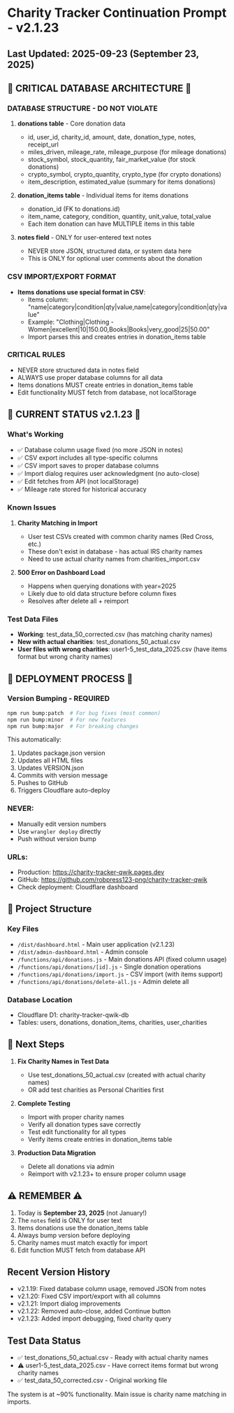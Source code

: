 # Charity Tracker Continuation Prompt - v2.1.23
## Last Updated: 2025-09-23 (September 23, 2025)

## 🔴 CRITICAL DATABASE ARCHITECTURE 🔴

### DATABASE STRUCTURE - DO NOT VIOLATE
1. **donations table** - Core donation data
   - id, user_id, charity_id, amount, date, donation_type, notes, receipt_url
   - miles_driven, mileage_rate, mileage_purpose (for mileage donations)
   - stock_symbol, stock_quantity, fair_market_value (for stock donations)
   - crypto_symbol, crypto_quantity, crypto_type (for crypto donations)
   - item_description, estimated_value (summary for items donations)

2. **donation_items table** - Individual items for items donations
   - donation_id (FK to donations.id)
   - item_name, category, condition, quantity, unit_value, total_value
   - Each item donation can have MULTIPLE items in this table

3. **notes field** - ONLY for user-entered text notes
   - NEVER store JSON, structured data, or system data here
   - This is ONLY for optional user comments about the donation

### CSV IMPORT/EXPORT FORMAT
- **Items donations use special format in CSV**:
  - Items column: "name|category|condition|qty|value,name|category|condition|qty|value"
  - Example: "Clothing|Clothing - Women|excellent|10|150.00,Books|Books|very_good|25|50.00"
  - Import parses this and creates entries in donation_items table

### CRITICAL RULES
- NEVER store structured data in notes field
- ALWAYS use proper database columns for all data
- Items donations MUST create entries in donation_items table
- Edit functionality MUST fetch from database, not localStorage

## 🚨 CURRENT STATUS v2.1.23 🚨

### What's Working
- ✅ Database column usage fixed (no more JSON in notes)
- ✅ CSV export includes all type-specific columns
- ✅ CSV import saves to proper database columns
- ✅ Import dialog requires user acknowledgment (no auto-close)
- ✅ Edit fetches from API (not localStorage)
- ✅ Mileage rate stored for historical accuracy

### Known Issues
1. **Charity Matching in Import**
   - User test CSVs created with common charity names (Red Cross, etc.)
   - These don't exist in database - has actual IRS charity names
   - Need to use actual charity names from charities_import.csv

2. **500 Error on Dashboard Load**
   - Happens when querying donations with year=2025
   - Likely due to old data structure before column fixes
   - Resolves after delete all + reimport

### Test Data Files
- **Working**: test_data_50_corrected.csv (has matching charity names)
- **New with actual charities**: test_donations_50_actual.csv
- **User files with wrong charities**: user1-5_test_data_2025.csv (have items format but wrong charity names)

## 🔧 DEPLOYMENT PROCESS 🔧

### Version Bumping - REQUIRED
```bash
npm run bump:patch  # For bug fixes (most common)
npm run bump:minor  # For new features
npm run bump:major  # For breaking changes
```

This automatically:
1. Updates package.json version
2. Updates all HTML files
3. Updates VERSION.json
4. Commits with version message
5. Pushes to GitHub
6. Triggers Cloudflare auto-deploy

### NEVER:
- Manually edit version numbers
- Use `wrangler deploy` directly
- Push without version bump

### URLs:
- Production: https://charity-tracker-qwik.pages.dev
- GitHub: https://github.com/robpress123-png/charity-tracker-qwik
- Check deployment: Cloudflare dashboard

## 📁 Project Structure

### Key Files
- `/dist/dashboard.html` - Main user application (v2.1.23)
- `/dist/admin-dashboard.html` - Admin console
- `/functions/api/donations.js` - Main donations API (fixed column usage)
- `/functions/api/donations/[id].js` - Single donation operations
- `/functions/api/donations/import.js` - CSV import (with items support)
- `/functions/api/donations/delete-all.js` - Admin delete all

### Database Location
- Cloudflare D1: charity-tracker-qwik-db
- Tables: users, donations, donation_items, charities, user_charities

## 🎯 Next Steps

1. **Fix Charity Names in Test Data**
   - Use test_donations_50_actual.csv (created with actual charity names)
   - OR add test charities as Personal Charities first

2. **Complete Testing**
   - Import with proper charity names
   - Verify all donation types save correctly
   - Test edit functionality for all types
   - Verify items create entries in donation_items table

3. **Production Data Migration**
   - Delete all donations via admin
   - Reimport with v2.1.23+ to ensure proper column usage

## ⚠️ REMEMBER ⚠️

1. Today is **September 23, 2025** (not January!)
2. The `notes` field is ONLY for user text
3. Items donations use the donation_items table
4. Always bump version before deploying
5. Charity names must match exactly for import
6. Edit function MUST fetch from database API

## Recent Version History
- v2.1.19: Fixed database column usage, removed JSON from notes
- v2.1.20: Fixed CSV import/export with all columns
- v2.1.21: Import dialog improvements
- v2.1.22: Removed auto-close, added Continue button
- v2.1.23: Added import debugging, fixed charity query

## Test Data Status
- ✅ test_donations_50_actual.csv - Ready with actual charity names
- ⚠️ user1-5_test_data_2025.csv - Have correct items format but wrong charity names
- ✅ test_data_50_corrected.csv - Original working file

The system is at ~90% functionality. Main issue is charity name matching in imports.